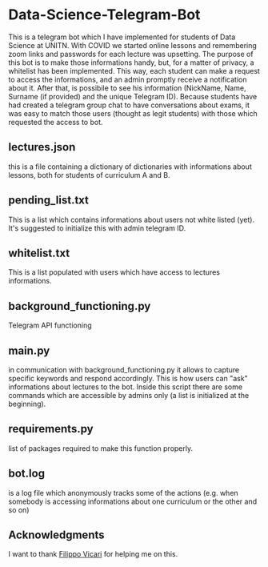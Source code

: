 # Data-Science-Telegram-Bot

This is a telegram bot which I have implemented for students of Data Science at UNITN.
With COVID we started online lessons and remembering zoom links and passwords for each lecture was upsetting.
The purpose of this bot is to make those informations handy, but, for a matter of privacy, a whitelist has been implemented.
This way, each student can make a request to access the informations, and an admin promptly receive a notification about it.
After that, is possibile to see his information (NickName, Name, Surname (if provided) and the unique Telegram ID). Because students have had created a telegram group chat to have conversations about exams, it was easy to match those users (thought as legit students) with those which requested the access to bot.

## lectures.json

this is a file containing a dictionary of dictionaries with informations about lessons, both for students of curriculum A and B.

## pending_list.txt

This is a list which contains informations about users not white listed (yet).
It's suggested to initialize this with admin telegram ID.

## whitelist.txt

This is a list populated with users which have access to lectures informations.

## background_functioning.py

Telegram API functioning

## main.py

in communication with background_functioning.py it allows to capture specific keywords and respond accordingly. This is how users can "ask" informations about lectures to the bot.
Inside this script there are some commands which are accessible by admins only (a list is initialized at the beginning).

## requirements.py

list of packages required to make this function properly.

## bot.log

is a log file which anonymously tracks some of the actions (e.g. when somebody is accessing informations about one curriculum or the other and so on)

## Acknowledgments

I want to thank [Filippo Vicari](https://github.com/filvi) for helping me on this.

